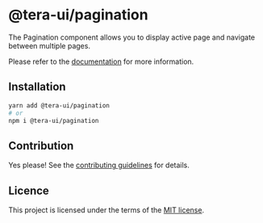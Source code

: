 # @tera-ui/pagination

The Pagination component allows you to display active page and navigate between multiple pages.

Please refer to the [documentation](https://teraui.org/docs/components/pagination) for more information.

## Installation

```sh
yarn add @tera-ui/pagination
# or
npm i @tera-ui/pagination
```

## Contribution

Yes please! See the
[contributing guidelines](https://github.com/hieumau12/tera-ui/blob/master/CONTRIBUTING.md)
for details.

## Licence

This project is licensed under the terms of the
[MIT license](https://github.com/hieumau12/tera-ui/blob/master/LICENSE).
